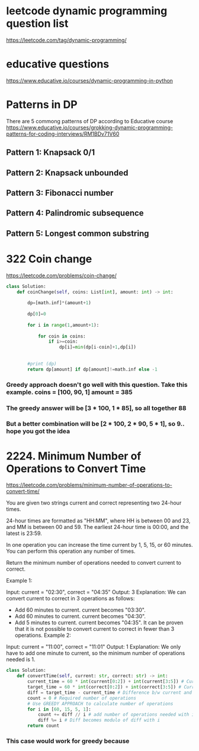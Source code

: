 # leetcode dynamic programming question list 
https://leetcode.com/tag/dynamic-programming/

# educative questions 
https://www.educative.io/courses/dynamic-programming-in-python



# Patterns in DP
There are 5 commong patterns of DP according to Educative course https://www.educative.io/courses/grokking-dynamic-programming-patterns-for-coding-interviews/RM1BDv71V60

## Pattern 1: Knapsack 0/1 
## Pattern 2: Knapsack unbounded 
## Pattern 3: Fibonacci number 
## Pattern 4: Palindromic subsequence 
## Pattern 5: Longest common substring 


# 322 Coin change 
https://leetcode.com/problems/coin-change/


```python
class Solution:
    def coinChange(self, coins: List[int], amount: int) -> int:
        
        dp=[math.inf]*(amount+1)
        
        dp[0]=0
      
        for i in range(1,amount+1):
            
            for coin in coins:
                if i>=coin:
                    dp[i]=min(dp[i-coin]+1,dp[i])
        
        
        #print (dp)
        return dp[amount] if dp[amount]!=math.inf else -1
```

### Greedy approach doesn't go well with this question. Take this example. coins = [100, 90, 1] amount = 385
### The greedy answer will be [3 * 100, 1 * 85], so all together 88
### But a better combination will be [2 * 100, 2 * 90, 5 * 1], so 9.. hope you got the idea







# 2224. Minimum Number of Operations to Convert Time
https://leetcode.com/problems/minimum-number-of-operations-to-convert-time/


You are given two strings current and correct representing two 24-hour times.

24-hour times are formatted as "HH:MM", where HH is between 00 and 23, and MM is between 00 and 59. The earliest 24-hour time is 00:00, and the latest is 23:59.

In one operation you can increase the time current by 1, 5, 15, or 60 minutes. You can perform this operation any number of times.

Return the minimum number of operations needed to convert current to correct.

 

Example 1:

Input: current = "02:30", correct = "04:35"
Output: 3
Explanation:
We can convert current to correct in 3 operations as follows:
- Add 60 minutes to current. current becomes "03:30".
- Add 60 minutes to current. current becomes "04:30".
- Add 5 minutes to current. current becomes "04:35".
It can be proven that it is not possible to convert current to correct in fewer than 3 operations.
Example 2:

Input: current = "11:00", correct = "11:01"
Output: 1
Explanation: We only have to add one minute to current, so the minimum number of operations needed is 1.


```python 
class Solution:
    def convertTime(self, current: str, correct: str) -> int:
        current_time = 60 * int(current[0:2]) + int(current[3:5]) # Current time in minutes
        target_time = 60 * int(correct[0:2]) + int(correct[3:5]) # Current time in minutes
        diff = target_time - current_time # Difference b/w current and target times in minutes
        count = 0 # Required number of operations
		# Use GREEDY APPROACH to calculate number of operations
        for i in [60, 15, 5, 1]:
            count += diff // i # add number of operations needed with i to count
            diff %= i # Diff becomes modulo of diff with i
        return count
```
### This case would work for greedy because 
### 
